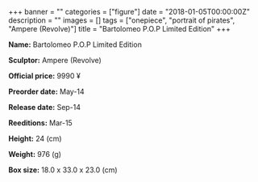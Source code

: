+++
banner = ""
categories = ["figure"]
date = "2018-01-05T00:00:00Z"
description = ""
images = []
tags = ["onepiece", "portrait of pirates", "Ampere (Revolve)"]
title = "Bartolomeo P.O.P Limited Edition"
+++

**Name:** Bartolomeo P.O.P Limited Edition

**Sculptor:** Ampere (Revolve)

**Official price:** 9990 ¥

**Preorder date:** May-14

**Release date:** Sep-14

**Reeditions:** Mar-15

**Height:** 24 (cm)

**Weight:** 976 (g)

**Box size:** 18.0 x 33.0 x 23.0 (cm)


